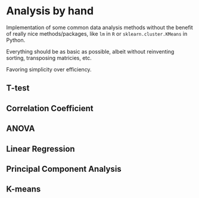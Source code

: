# Analysis by hand
Implementation of some common data analysis methods without the benefit of really nice methods/packages, like `lm` in `R` or `sklearn.cluster.KMeans` in Python.

Everything should be as basic as possible, albeit without reinventing sorting, transposing matricies, etc.

Favoring simplicity over efficiency.
## T-test

## Correlation Coefficient

## ANOVA

## Linear Regression

## Principal Component Analysis

## K-means
